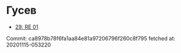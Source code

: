 # Гусев
- [29: RE 01](29.md)

Commit: ca8978b78f6fa1aa84e81a97206796f260c8f795
 fetched at: 20201115-053220
